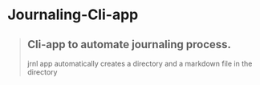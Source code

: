 # Journaling-Cli-app

> ## Cli-app to automate journaling process.
> jrnl app automatically creates a directory and a markdown file in the directory
